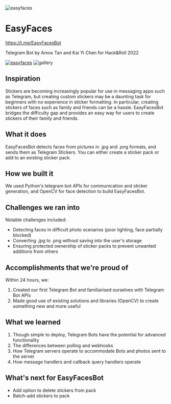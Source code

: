 ![easyfaces](https://user-images.githubusercontent.com/44387213/148630516-1774acb4-8aaf-4d7c-be77-c9ada635f87e.png)

# EasyFaces
https://t.me/EasyFacesBot

Telegram Bot by Amos Tan and Kai Yi Chen for Hack&Roll 2022

[![easyfaces](https://user-images.githubusercontent.com/44387213/148718534-4ed126f5-b2ba-45bb-bde3-452ca335baff.png)](https://www.youtube.com/watch?v=wAng1cpksys)
![gallery](https://user-images.githubusercontent.com/44387213/148718594-2adbb951-be33-492d-986d-6d81fa3ed15b.jpg)

## Inspiration
Stickers are becoming increasingly popular for use in messaging apps such as Telegram, but creating custom stickers may be a daunting task for beginners with no experience in sticker formatting. In particular, creating stickers of faces such as family and friends can be a hassle. EasyFacesBot bridges the difficulty gap and provides an easy way for users to create stickers of their family and friends.

## What it does
EasyFacesBot detects faces from pictures in .jpg and .png formats, and sends them as Telegram Stickers. You can either create a sticker pack or add to an existing sticker pack.

## How we built it
We used Python's telegram bot APIs for communication and sticker generation, and OpenCV for face detection to build EasyFacesBot.

## Challenges we ran into
Notable challenges included:

- Detecting faces in difficult photo scenarios (poor lighting, face partially blocked)
- Converting .jpg to .png without saving into the user's storage
- Ensuring protected ownership of sticker packs to prevent unwanted additions from others

## Accomplishments that we're proud of

Within 24 hours, we:
1. Created our first Telegram Bot and familiarised ourselves with Telegram Bot APIs
2. Made good use of existing solutions and libraries (OpenCV) to create something new and more useful

## What we learned

1. Though simple to deploy, Telegram Bots have the potential for advanced functionality
2. The differences between polling and webhooks
3. How Telegram servers operate to accommodate Bots and photos sent to the server 
4. How message handlers and callback query handlers operate

## What's next for EasyFacesBot
- Add option to delete stickers from pack
- Batch-add stickers to pack
